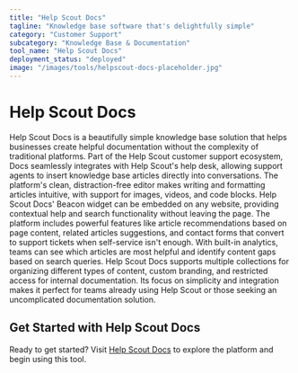 ```yaml
---
title: "Help Scout Docs"
tagline: "Knowledge base software that's delightfully simple"
category: "Customer Support"
subcategory: "Knowledge Base & Documentation"
tool_name: "Help Scout Docs"
deployment_status: "deployed"
image: "/images/tools/helpscout-docs-placeholder.jpg"
---
```


# Help Scout Docs

Help Scout Docs is a beautifully simple knowledge base solution that helps businesses create helpful documentation without the complexity of traditional platforms. Part of the Help Scout customer support ecosystem, Docs seamlessly integrates with Help Scout's help desk, allowing support agents to insert knowledge base articles directly into conversations. The platform's clean, distraction-free editor makes writing and formatting articles intuitive, with support for images, videos, and code blocks. Help Scout Docs' Beacon widget can be embedded on any website, providing contextual help and search functionality without leaving the page. The platform includes powerful features like article recommendations based on page content, related articles suggestions, and contact forms that convert to support tickets when self-service isn't enough. With built-in analytics, teams can see which articles are most helpful and identify content gaps based on search queries. Help Scout Docs supports multiple collections for organizing different types of content, custom branding, and restricted access for internal documentation. Its focus on simplicity and integration makes it perfect for teams already using Help Scout or those seeking an uncomplicated documentation solution.
## Get Started with Help Scout Docs

Ready to get started? Visit [Help Scout Docs](https://helpscoutdocs.com) to explore the platform and begin using this tool.
